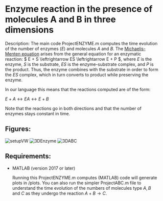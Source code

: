 Enzyme reaction in the presence of molecules A and B in three dimensions
====

Description: The main code ProjectENZYME.m computes the time evolution of the number of enzymes ($E$) and molecules $A$ and $B$. 
The [Michaelis-Menten equation](https://en.wikibooks.org/wiki/Structural_Biochemistry/Enzyme/Michaelis_and_Menten_Equation#:~:text=The%20Michaelis%2DMenten%20equation%20arises,and%20P%20is%20the%20product.) arises from the general equation for an enzymatic reaction: $ E + S \leftrightarrow ES \leftrightarrow E + P $, where $E$ is the enzyme, $S$ is the substrate, 
$ES$ is the enzyme-substrate complex, and $P$ is the product. Thus, the enzyme combines with the substrate in order to form the $ES$ complex, 
which in turn converts to product while preserving the enzyme. 

In our language this means that the reactions computed are of the form:

$E + A \leftrightarrow EA \leftrightarrow E + B$

Note that the reactions go in both directions and that the number of enzymes stays constant in time.

## Figures:

![setupVW](https://github.com/ianpaga/enzyme_reaction/assets/57350668/1fdb6975-cc80-47d8-b639-a8dee480bd37)
![3DEnzyme](https://github.com/ianpaga/enzyme_reaction/assets/57350668/518757ab-1868-4d3a-8327-3c8eae80c80d)
![3DABC](https://github.com/ianpaga/enzyme_reaction/assets/57350668/b0d0a978-947b-4c22-918a-b62974688e87)

## Requirements:

- MATLAB (version 2017 or later)

  Running this ProjectENZYME.m computes (MATLAB) code will generate plots in /plots. You can also run the simpler ProjectABC.m file to understand
  the time evolution of the numbers of molecules type $A, B$ and $C$ as they undergo the reaction $A + B \rightarrow C$.

